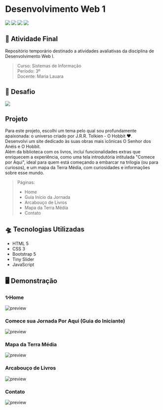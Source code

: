# Desenvolvimento Web 1
![](https://img.shields.io/badge/javascript-e09f00?style=for-the-badge&logo=html5&logoColor=white)
![](https://img.shields.io/badge/html-ea6a14?style=for-the-badge&logo=html5&logoColor=white)
![](https://img.shields.io/badge/Visual_Studio_Code-0078D4?style=for-the-badge&logo=visual%20studio%20code&logoColor=white)
![](https://img.shields.io/badge/Markdown-000000?style=for-the-badge&logo=markdown&logoColor=white)
<br>

## 🚀 Atividade Final
Repositório temporário destinado a atividades avaliativas da disciplina de Desenvolvimento Web I.

> Curso: Sistemas de Informação <br>
> Período: 3º <Br>
> Docente: Maria Lauara

## 📎 Desafio
<img src="./app/assets/images/project_preview/Captura de tela 2025-06-15 151447.png">

## Projeto
Para este projeto, escolhi um tema pelo qual sou profundamente apaixonada: o universo criado por J.R.R. Tolkien - O Hobbit ❤️.
<br>
Desenvolvi um site dedicado às suas obras mais icônicas O Senhor dos Anéis e O Hobbit.
<br>
Além da biblioteca com os livros, incluí funcionalidades extras que enriquecem a experiência, como uma tela introdutória intitulada "Comece por Aqui", ideal para quem está começando a embarcar na trilogia (ou para curiosos), e um mapa da Terra Média, com curiosidades e informações sobre esse mundo.

> Páginas:
> - Home
> - Guia Início da Jornada
> - Arcabouço de Livros
> - Mapa da Terra Média
> - Contato


## 🛸 Tecnologias Utilizadas

- HTML 5
- CSS 3
- Bootstrap 5
- Tiny Slider
- JavaScript

## 🖥️ Demonstração

### ✨Home

<img src="./app/assets/images/project_preview/home.png" alt="preview">

### Comece sua Jornada Por Aqui (Guia do Iniciante)

<img src="./app/assets/images/project_preview/start.png" alt="preview">

### Mapa da Terra Média

<img src="./app/assets/images/project_preview/map.png" alt="preview">

### Arcabouço de Livros

<img src="./app/assets/images/project_preview/books.png" alt="preview">

### Contato

<img src="./app/assets/images/project_preview/contact.png" alt="preview">


